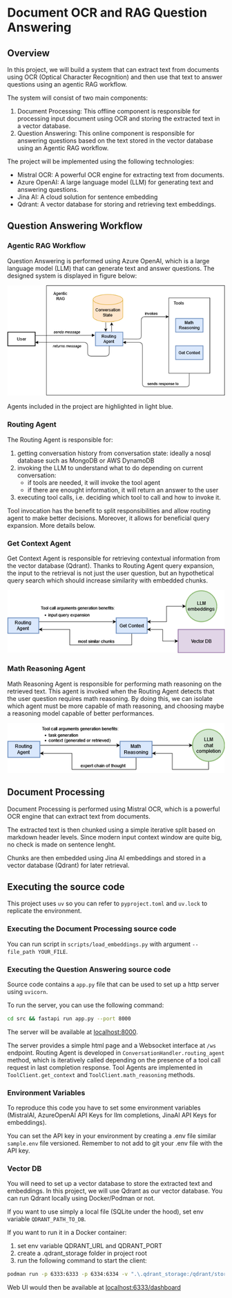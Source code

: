 # Document OCR and RAG Question Answering

## Overview

In this project, we will build a system that can extract text from documents using OCR (Optical Character Recognition) and then use that text to answer questions using an agentic RAG workflow.

The system will consist of two main components:
1. Document Processing: This offline component is responsible for processing input document using OCR and storing the extracted text in a vector database.
2. Question Answering: This online component is responsible for answering questions based on the text stored in the vector database using an Agentic RAG workflow.

The project will be implemented using the following technologies:
- Mistral OCR: A powerful OCR engine for extracting text from documents.
- Azure OpenAI: A large language model (LLM) for generating text and answering questions.
- Jina AI: A cloud solution for sentence embedding
- Qdrant: A vector database for storing and retrieving text embeddings.

## Question Answering Workflow

### Agentic RAG Workflow
Question Answering is performed using Azure OpenAI, which is a large language model (LLM) that can generate text and answer questions.
The designed system is displayed in figure below:

![agent-rag-general.drawio.png](agent-rag-general.drawio.png)

Agents included in the project are highlighted in light blue.

### Routing Agent

The Routing Agent is responsible for:
1. getting conversation history from conversation state: ideally a nosql database such as MongoDB or AWS DynamoDB
2. invoking the LLM to understand what to do depending on current conversation:
   - if tools are needed, it will invoke the tool agent
   - if there are enought information, it will return an answer to the user
3. executing tool calls, i.e. deciding which tool to call and how to invoke it. 

Tool invocation has the benefit to split responsibilities and allow routing agent to make better decisions.
Moreover, it allows for beneficial query expansion. More details below.

### Get Context Agent
Get Context Agent is responsible for retrieving contextual information from the vector database (Qdrant).
Thanks to Routing Agent query expansion, the input to the retrieval is not just the user question, but an hypothetical query search which should increase similarity with embedded chunks.

![too-get-context.drawio.png](too-get-context.drawio.png)


### Math Reasoning Agent
Math Reasoning Agent is responsible for performing math reasoning on the retrieved text.
This agent is invoked when the Routing Agent detects that the user question requires math reasoning.
By doing this, we can isolate which agent must be more capable of math reasoning, and choosing maybe a reasoning model capable of better performances.

![tool-math-reasoning.drawio.png](tool-math-reasoning.drawio.png)

## Document Processing
Document Processing is performed using Mistral OCR, which is a powerful OCR engine that can extract text from documents. 

The extracted text is then chunked using a simple iterative split based on markdown header levels. 
Since modern input context window are quite big, no check is made on sentence lenght.

Chunks are then embedded using Jina AI embeddings and stored in a vector database (Qdrant) for later retrieval.



## Executing the source code
This project uses `uv` so you can refer to `pyproject.toml` and `uv.lock` to replicate the environment.

### Executing the Document Processing source code
You can run script in `scripts/load_embeddings.py` with argument `--file_path YOUR_FILE`.

### Executing the Question Answering source code

Source code contains a `app.py` file that can be used to set up a http server using `uvicorn`.

To run the server, you can use the following command:
```bash
cd src && fastapi run app.py --port 8000
```

The server will be available at [localhost:8000](http://localhost:8000).

The server provides a simple html page and a Websocket interface at `/ws` endpoint.
Routing Agent is developed in `ConversationHandler.routing_agent` method, which is iteratively called depending on the presence of a tool call request in last completion response.
Tool Agents are implemented in `ToolClient.get_context` and `ToolClient.math_reasoning` methods.

### Environment Variables
To reproduce this code you have to set some environment variables (MistralAI, AzureOpenAI API Keys for llm completions, JinaAI API Keys for embeddings).

You can set the API key in your environment by creating a .env file similar `sample.env` file versioned.
Remember to not add to git your .env file with the API key.

### Vector DB
You will need to set up a vector database to store the extracted text and embeddings. In this project, we will use Qdrant as our vector database. 
You can run Qdrant locally using Docker/Podman or not.

If you want to use simply a local file (SQLite under the hood), set env variable `QDRANT_PATH_TO_DB`.

If you want to run it in a Docker container:
1. set env variable QDRANT_URL and QDRANT_PORT
2. create a .qdrant_storage folder in project root
3. run the following command to start the client:
```bash
podman run -p 6333:6333 -p 6334:6334 -v ".\.qdrant_storage:/qdrant/storage/:z" qdrant
```
Web UI would then be available at [localhost:6333/dashboard](http://localhost:6333/dashboard)


